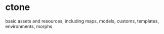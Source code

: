 # ctone
basic assets and resources, including maps, models, customs, templates, environments, morphs
